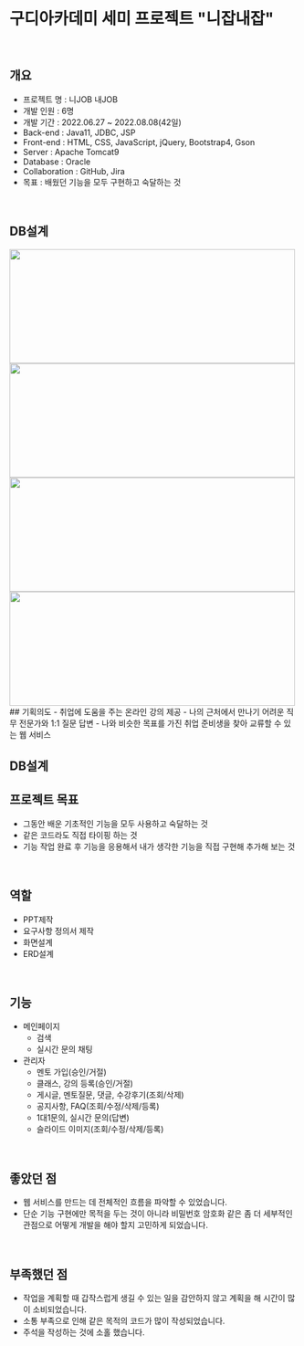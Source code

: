 # 구디아카데미 세미 프로젝트 "니잡내잡"

<br>

## 개요
- 프로젝트 명 : 니JOB 내JOB
- 개발 인원 : 6명
- 개발 기간 : 2022.06.27 ~ 2022.08.08(42일)
- Back-end : Java11, JDBC, JSP
- Front-end : HTML, CSS, JavaScript, jQuery, Bootstrap4, Gson
- Server : Apache Tomcat9
- Database : Oracle
- Collaboration : GitHub, Jira
- 목표 : 배웠던 기능을 모두 구현하고 숙달하는 것

<br>

## DB설계
<img src="https://user-images.githubusercontent.com/102468071/187904022-ecb6dfe8-51df-43b5-84f1-be0429af1e44.png" width="500" height="200" />
<img src="https://user-images.githubusercontent.com/102468071/187904052-86a181b0-485f-403f-b436-c636c3ebf6c0.png" width="500" height="200" />
<img src="https://user-images.githubusercontent.com/102468071/187904062-062d0eed-bee8-47d0-9f19-8c913b838b8d.png" width="500" height="200" />
<img src="https://user-images.githubusercontent.com/102468071/187904072-bc51cb24-a989-42fe-ab25-bbdee3d0c19f.png" width="500" height="200" />

<br>
## 기획의도
- 취업에 도움을 주는 온라인 강의 제공
- 나의 근처에서 만나기 어려운 직무 전문가와 1:1 질문 답변
- 나와 비슷한 목표를 가진 취업 준비생을 찾아 교류할 수 있는 웹 서비스

<br>

## DB설계


## 프로젝트 목표
- 그동안 배운 기초적인 기능을 모두 사용하고 숙달하는 것
- 같은 코드라도 직접 타이핑 하는 것
- 기능 작업 완료 후 기능을 응용해서 내가 생각한 기능을 직접 구현해 추가해 보는 것

<br>

## 역할
- PPT제작
- 요구사항 정의서 제작
- 화면설계
- ERD설계

<br>

## 기능
- 메인페이지
   - 검색
   - 실시간 문의 채팅
- 관리자
   - 멘토 가입(승인/거절)
   - 클래스, 강의 등록(승인/거절)
   - 게시글, 멘토질문, 댓글, 수강후기(조회/삭제)
   - 공지사항, FAQ(조회/수정/삭제/등록)
   - 1대1문의, 실시간 문의(답변)
   - 슬라이드 이미지(조회/수정/삭제/등록)

<br>

## 좋았던 점
- 웹 서비스를 만드는 데 전체적인 흐름을 파악할 수 있었습니다.
- 단순 기능 구현에만 목적을 두는 것이 아니라 비밀번호 암호화 같은 좀 더 세부적인 관점으로 어떻게 개발을 해야 할지 고민하게 되었습니다.

<br>

## 부족했던 점
- 작업을 계획할 때 갑작스럽게 생길 수 있는 일을 감안하지 않고 계획을 해 시간이 많이 소비되었습니다.
- 소통 부족으로 인해 같은 목적의 코드가 많이 작성되었습니다.
- 주석을 작성하는 것에 소홀 했습니다.

<br>
